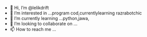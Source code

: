 - 👋 Hi, I’m @lelikdrift
- 👀 I’m interested in ...program cod,currentlylearning razrabotchic
- 🌱 I’m currently learning ...python,jawa,
- 💞️ I’m looking to collaborate on ...
- 📫 How to reach me ...

<!---
lelikdrift/lelikdrift is a ✨ special ✨ repository because its `README.md` (this file) appears on your GitHub profile.
You can click the Preview link to take a look at your changes.
--->
